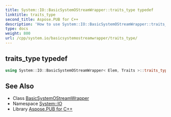 ```yaml
---
title: System::IO::BasicSystemOStreamWrapper::traits_type typedef
linktitle: traits_type
second_title: Aspose.PUB for C++
description: 'How to use System::IO::BasicSystemOStreamWrapper::traits_type typedef of System::IO::BasicSystemOStreamWrapper class in C++.'
type: docs
weight: 800
url: /cpp/system.io/basicsystemostreamwrapper/traits_type/
---
```

## traits_type typedef




```cpp
using System::IO::BasicSystemOStreamWrapper< Elem, Traits >::traits_type =  Traits
```

## See Also

* Class [BasicSystemOStreamWrapper](../)
* Namespace [System::IO](../../)
* Library [Aspose.PUB for C++](../../../)
